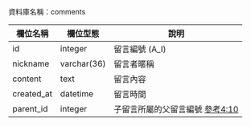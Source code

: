 資料庫名稱：comments

| 欄位名稱 | 欄位型態 | 說明 |
|----------|----------|------|
| id | integer | 留言編號 (A_I) |
| nickname | varchar(36) | 留言者暱稱 |
| content | text | 留言內容 |
| created_at | datetime | 留言時間 |
| parent_id | integer | 子留言所屬的父留言編號 [參考4:10](https://youtu.be/Y-khHY5hFlA)|